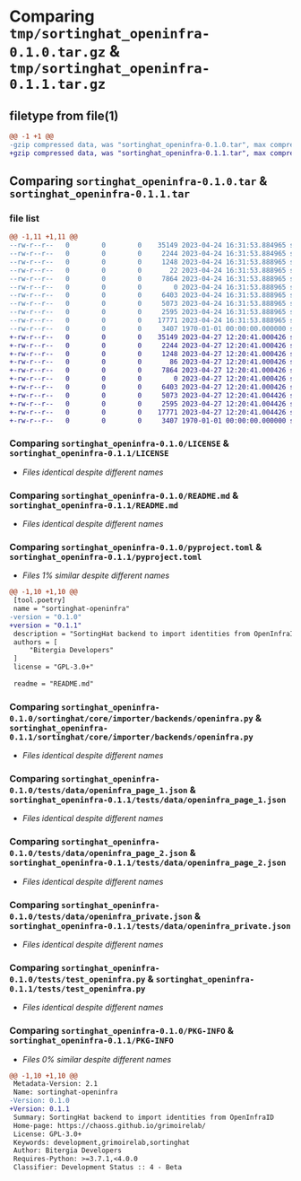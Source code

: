# Comparing `tmp/sortinghat_openinfra-0.1.0.tar.gz` & `tmp/sortinghat_openinfra-0.1.1.tar.gz`

## filetype from file(1)

```diff
@@ -1 +1 @@
-gzip compressed data, was "sortinghat_openinfra-0.1.0.tar", max compression
+gzip compressed data, was "sortinghat_openinfra-0.1.1.tar", max compression
```

## Comparing `sortinghat_openinfra-0.1.0.tar` & `sortinghat_openinfra-0.1.1.tar`

### file list

```diff
@@ -1,11 +1,11 @@
--rw-r--r--   0        0        0    35149 2023-04-24 16:31:53.884965 sortinghat_openinfra-0.1.0/LICENSE
--rw-r--r--   0        0        0     2244 2023-04-24 16:31:53.884965 sortinghat_openinfra-0.1.0/README.md
--rw-r--r--   0        0        0     1248 2023-04-24 16:31:53.888965 sortinghat_openinfra-0.1.0/pyproject.toml
--rw-r--r--   0        0        0       22 2023-04-24 16:31:53.888965 sortinghat_openinfra-0.1.0/sortinghat/core/importer/backends/_version.py
--rw-r--r--   0        0        0     7864 2023-04-24 16:31:53.888965 sortinghat_openinfra-0.1.0/sortinghat/core/importer/backends/openinfra.py
--rw-r--r--   0        0        0        0 2023-04-24 16:31:53.888965 sortinghat_openinfra-0.1.0/tests/__init__.py
--rw-r--r--   0        0        0     6403 2023-04-24 16:31:53.888965 sortinghat_openinfra-0.1.0/tests/data/openinfra_page_1.json
--rw-r--r--   0        0        0     5073 2023-04-24 16:31:53.888965 sortinghat_openinfra-0.1.0/tests/data/openinfra_page_2.json
--rw-r--r--   0        0        0     2595 2023-04-24 16:31:53.888965 sortinghat_openinfra-0.1.0/tests/data/openinfra_private.json
--rw-r--r--   0        0        0    17771 2023-04-24 16:31:53.888965 sortinghat_openinfra-0.1.0/tests/test_openinfra.py
--rw-r--r--   0        0        0     3407 1970-01-01 00:00:00.000000 sortinghat_openinfra-0.1.0/PKG-INFO
+-rw-r--r--   0        0        0    35149 2023-04-27 12:20:41.000426 sortinghat_openinfra-0.1.1/LICENSE
+-rw-r--r--   0        0        0     2244 2023-04-27 12:20:41.000426 sortinghat_openinfra-0.1.1/README.md
+-rw-r--r--   0        0        0     1248 2023-04-27 12:20:41.000426 sortinghat_openinfra-0.1.1/pyproject.toml
+-rw-r--r--   0        0        0       86 2023-04-27 12:20:41.000426 sortinghat_openinfra-0.1.1/sortinghat/core/importer/backends/_version.py
+-rw-r--r--   0        0        0     7864 2023-04-27 12:20:41.000426 sortinghat_openinfra-0.1.1/sortinghat/core/importer/backends/openinfra.py
+-rw-r--r--   0        0        0        0 2023-04-27 12:20:41.000426 sortinghat_openinfra-0.1.1/tests/__init__.py
+-rw-r--r--   0        0        0     6403 2023-04-27 12:20:41.000426 sortinghat_openinfra-0.1.1/tests/data/openinfra_page_1.json
+-rw-r--r--   0        0        0     5073 2023-04-27 12:20:41.004426 sortinghat_openinfra-0.1.1/tests/data/openinfra_page_2.json
+-rw-r--r--   0        0        0     2595 2023-04-27 12:20:41.004426 sortinghat_openinfra-0.1.1/tests/data/openinfra_private.json
+-rw-r--r--   0        0        0    17771 2023-04-27 12:20:41.004426 sortinghat_openinfra-0.1.1/tests/test_openinfra.py
+-rw-r--r--   0        0        0     3407 1970-01-01 00:00:00.000000 sortinghat_openinfra-0.1.1/PKG-INFO
```

### Comparing `sortinghat_openinfra-0.1.0/LICENSE` & `sortinghat_openinfra-0.1.1/LICENSE`

 * *Files identical despite different names*

### Comparing `sortinghat_openinfra-0.1.0/README.md` & `sortinghat_openinfra-0.1.1/README.md`

 * *Files identical despite different names*

### Comparing `sortinghat_openinfra-0.1.0/pyproject.toml` & `sortinghat_openinfra-0.1.1/pyproject.toml`

 * *Files 1% similar despite different names*

```diff
@@ -1,10 +1,10 @@
 [tool.poetry]
 name = "sortinghat-openinfra"
-version = "0.1.0"
+version = "0.1.1"
 description = "SortingHat backend to import identities from OpenInfraID"
 authors = [
     "Bitergia Developers"
 ]
 license = "GPL-3.0+"
 
 readme = "README.md"
```

### Comparing `sortinghat_openinfra-0.1.0/sortinghat/core/importer/backends/openinfra.py` & `sortinghat_openinfra-0.1.1/sortinghat/core/importer/backends/openinfra.py`

 * *Files identical despite different names*

### Comparing `sortinghat_openinfra-0.1.0/tests/data/openinfra_page_1.json` & `sortinghat_openinfra-0.1.1/tests/data/openinfra_page_1.json`

 * *Files identical despite different names*

### Comparing `sortinghat_openinfra-0.1.0/tests/data/openinfra_page_2.json` & `sortinghat_openinfra-0.1.1/tests/data/openinfra_page_2.json`

 * *Files identical despite different names*

### Comparing `sortinghat_openinfra-0.1.0/tests/data/openinfra_private.json` & `sortinghat_openinfra-0.1.1/tests/data/openinfra_private.json`

 * *Files identical despite different names*

### Comparing `sortinghat_openinfra-0.1.0/tests/test_openinfra.py` & `sortinghat_openinfra-0.1.1/tests/test_openinfra.py`

 * *Files identical despite different names*

### Comparing `sortinghat_openinfra-0.1.0/PKG-INFO` & `sortinghat_openinfra-0.1.1/PKG-INFO`

 * *Files 0% similar despite different names*

```diff
@@ -1,10 +1,10 @@
 Metadata-Version: 2.1
 Name: sortinghat-openinfra
-Version: 0.1.0
+Version: 0.1.1
 Summary: SortingHat backend to import identities from OpenInfraID
 Home-page: https://chaoss.github.io/grimoirelab/
 License: GPL-3.0+
 Keywords: development,grimoirelab,sortinghat
 Author: Bitergia Developers
 Requires-Python: >=3.7.1,<4.0.0
 Classifier: Development Status :: 4 - Beta
```

